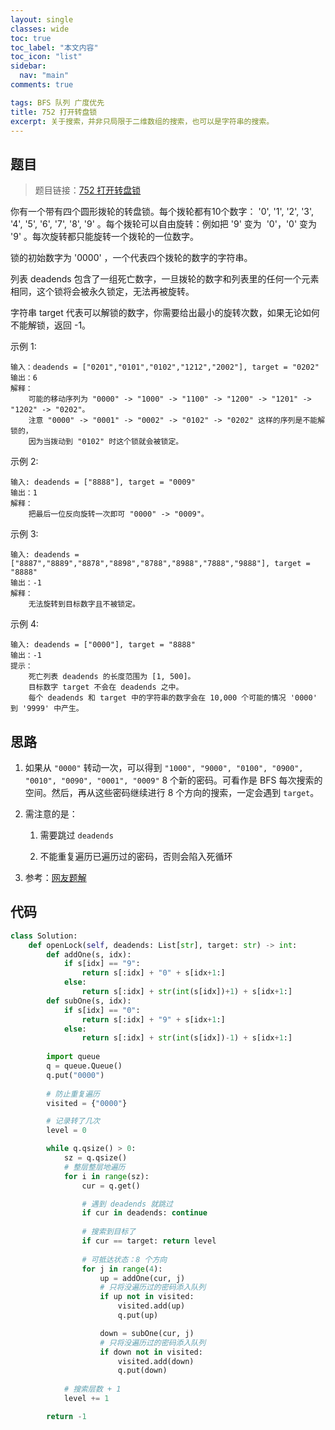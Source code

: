 ```yaml
---
layout: single
classes: wide
toc: true
toc_label: "本文内容"
toc_icon: "list"
sidebar:
  nav: "main"
comments: true

tags: BFS 队列 广度优先
title: 752 打开转盘锁
excerpt: 关于搜索，并非只局限于二维数组的搜索，也可以是字符串的搜索。
---
```


## 题目

> 题目链接：[752 打开转盘锁](https://leetcode-cn.com/problems/open-the-lock/)

你有一个带有四个圆形拨轮的转盘锁。每个拨轮都有10个数字： '0', '1', '2', '3', '4', '5', '6', '7', '8', '9' 。每个拨轮可以自由旋转：例如把 '9' 变为  '0'，'0' 变为 '9' 。每次旋转都只能旋转一个拨轮的一位数字。

锁的初始数字为 '0000' ，一个代表四个拨轮的数字的字符串。

列表 deadends 包含了一组死亡数字，一旦拨轮的数字和列表里的任何一个元素相同，这个锁将会被永久锁定，无法再被旋转。

字符串 target 代表可以解锁的数字，你需要给出最小的旋转次数，如果无论如何不能解锁，返回 -1。

示例 1:

    输入：deadends = ["0201","0101","0102","1212","2002"], target = "0202"
    输出：6
    解释：
        可能的移动序列为 "0000" -> "1000" -> "1100" -> "1200" -> "1201" -> "1202" -> "0202"。
        注意 "0000" -> "0001" -> "0002" -> "0102" -> "0202" 这样的序列是不能解锁的，
        因为当拨动到 "0102" 时这个锁就会被锁定。

示例 2:

    输入: deadends = ["8888"], target = "0009"
    输出：1
    解释：
        把最后一位反向旋转一次即可 "0000" -> "0009"。

示例 3:

    输入: deadends = ["8887","8889","8878","8898","8788","8988","7888","9888"], target = "8888"
    输出：-1
    解释：
        无法旋转到目标数字且不被锁定。
示例 4:

    输入: deadends = ["0000"], target = "8888"
    输出：-1
    提示：
        死亡列表 deadends 的长度范围为 [1, 500]。
        目标数字 target 不会在 deadends 之中。
        每个 deadends 和 target 中的字符串的数字会在 10,000 个可能的情况 '0000' 到 '9999' 中产生。
 
## 思路 

1. 如果从 `"0000"` 转动一次，可以得到 `"1000", "9000", "0100", "0900", "0010", "0090", "0001", "0009"` 8 个新的密码。可看作是 BFS 每次搜索的空间。然后，再从这些密码继续进行 8 个方向的搜索，一定会遇到 `target`。

2. 需注意的是：

   1. 需要跳过 `deadends`

   2. 不能重复遍历已遍历过的密码，否则会陷入死循环

3. 参考：[网友题解](https://leetcode-cn.com/problems/open-the-lock/solution/wo-xie-liao-yi-tao-bfs-suan-fa-kuang-jia-jian-dao-/)
## 代码 

```python
class Solution:
    def openLock(self, deadends: List[str], target: str) -> int:
        def addOne(s, idx):
            if s[idx] == "9":
                return s[:idx] + "0" + s[idx+1:]
            else:
                return s[:idx] + str(int(s[idx])+1) + s[idx+1:]
        def subOne(s, idx):
            if s[idx] == "0":
                return s[:idx] + "9" + s[idx+1:]
            else:
                return s[:idx] + str(int(s[idx])-1) + s[idx+1:]
                
        import queue
        q = queue.Queue()
        q.put("0000")
        
        # 防止重复遍历
        visited = {"0000"}

        # 记录转了几次
        level = 0

        while q.qsize() > 0:
            sz = q.qsize()
            # 整层整层地遍历
            for i in range(sz):
                cur = q.get()

                # 遇到 deadends 就跳过
                if cur in deadends: continue
                
                # 搜索到目标了
                if cur == target: return level
                
                # 可抵达状态：8 个方向
                for j in range(4):
                    up = addOne(cur, j)
                    # 只将没遍历过的密码添入队列
                    if up not in visited:
                        visited.add(up)
                        q.put(up)

                    down = subOne(cur, j)
                    # 只将没遍历过的密码添入队列
                    if down not in visited:
                        visited.add(down)
                        q.put(down)
            
            # 搜索层数 + 1
            level += 1

        return -1
```



